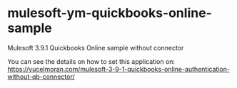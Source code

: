 # mulesoft-ym-quickbooks-online-sample
Mulesoft 3.9.1 Quickbooks Online sample without connector

You can see the details on how to set this application on: https://yucelmoran.com/mulesoft-3-9-1-quickbooks-online-authentication-without-qb-connector/
